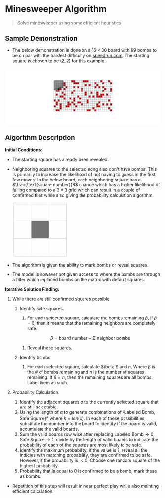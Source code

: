 # Minesweeper Algorithm

> Solve minesweeper using some efficient heuristics.

## Sample Demonstration

* The below demonstration is done on a $16 \times 30$ board with $99$ bombs to be on par with the hardest difficulty on [speedrun.com](https://www.speedrun.com/minesweeper?h=Expert_w_RNG_Manipulation&x=9kvp16ek). The starting square is chosen to be $(2,2)$ for this example.

<img src="games/2023-02-01T01:27:55.gif" alt="2023-02-01T01:27:55" style="zoom:100%;" />

## Algorithm Description

**Initial Conditions:**

* The starting square has already been revealed.

* Neighboring squares to the selected song also don't have bombs. This is primarily to increase the likelihood of not having to guess in the first few moves. In the below board, each neighboring square has a $\frac{\text{square number}}8$ chance which has a higher likelihood of failing compared to a $3\times3$ grid which can result in a couple of confirmed tiles while also giving the probability calculation algorithm.

  <img src="res/starting_move_guess.png" alt="starting_move_guess" style="zoom:25%;" />

* The algorithm is given the ability to mark bombs or reveal squares.

* The model is however not given access to where the bombs are through a filter which replaced bombs on the matrix with default squares.

**Iterative Solution Finding:**

1. While there are still confirmed squares possible.

   1. Identify safe squares.

      1. For each selected square, calculate the bombs remaining $\beta$, if $\beta =0$, then it means that the remaining neighbors are completely safe.

      $$
      \beta=\text{board number} - \Sigma \text{ neighbor bombs}
      $$

      1. Reveal these squares.

   2. Identify bombs.

      1. For each selected square, calculate $\beta $ and $n$, Where $\beta$ is the $\#$ of bombs remaining and $n$ is the number of squares remaining. If $\beta = n$, then the remaining squares are all bombs. Label them as such.

2. Probability Calculation.

   1. Identify the adjacent squares $\alpha$ to the currently selected square that are still selectable.
   2. Using the length of $\alpha$ to generate combinations of $\{\text{Labeled Bomb}, \text{Safe Square}\}^k$ where $k=len(\alpha)$. In each of these possibilities, substitute the number into the board to identify if the board is valid, accumulate the valid boards.
   3. Sum the valid boards row wise after replacing $\text{Labeled Bomb} \to 0, \text{Safe Square} \to 1$, divide by the length of valid boards to indicate the probability of each of the squares are most likely to be safe.
   4. Identify the maximum probability, if the value is 1, reveal all the indicies with matching probability, they are confirmed to be safe. However, if the probability is $< 0$, Choose one random square of the highest probability.
   5. Probability that is equal to 0 is confirmed to be a bomb, mark these as bombs.

* Repetition of this step will result in near perfect play while also mainting efficient calculation.


